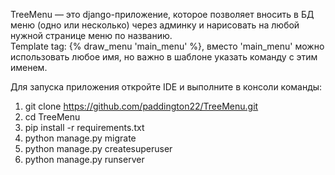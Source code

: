 TreeMenu — это django-приложение, которое позволяет вносить в БД меню (одно или несколько) через админку и нарисовать на любой нужной странице меню по названию.    
Template tag: {% draw_menu 'main_menu' %}, вместо 'main_menu' можно использовать любое имя, но важно в шаблоне указать команду с этим именем.     

Для запуска приложения откройте IDE и выполните в консоли команды:
  1) git clone https://github.com/paddington22/TreeMenu.git
  2) cd TreeMenu
  3) pip install -r requirements.txt
  4) python manage.py migrate
  5) python manage.py createsuperuser
  6) python manage.py runserver
